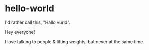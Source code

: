 # hello-world
I'd rather call this, "Hallo vurld".

Hey everyone!

I love talking to people & lifting weights, but never at the same time.
